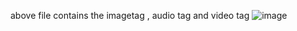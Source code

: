above file contains the imagetag , audio tag and video tag
![image](https://github.com/jhansibalaga/HTML/assets/152490361/14ac9f07-2fc9-467a-9f73-b7b9f90431e9)
